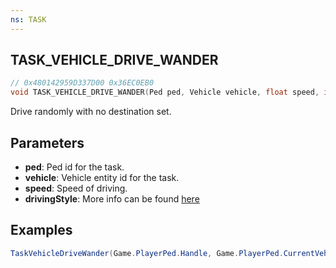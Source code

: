 ```yaml
---
ns: TASK
---
```

## TASK_VEHICLE_DRIVE_WANDER

```c
// 0x480142959D337D00 0x36EC0EB0
void TASK_VEHICLE_DRIVE_WANDER(Ped ped, Vehicle vehicle, float speed, int drivingStyle);
```

Drive randomly with no destination set.

## Parameters
* **ped**: Ped id for the task.
* **vehicle**: Vehicle entity id for the task.
* **speed**: Speed of driving.
* **drivingStyle**: More info can be found [here](https://vespura.com/fivem/drivingstyle/)

## Examples
```cs
TaskVehicleDriveWander(Game.PlayerPed.Handle, Game.PlayerPed.CurrentVehicle.Handle, 60f, 447);
```
